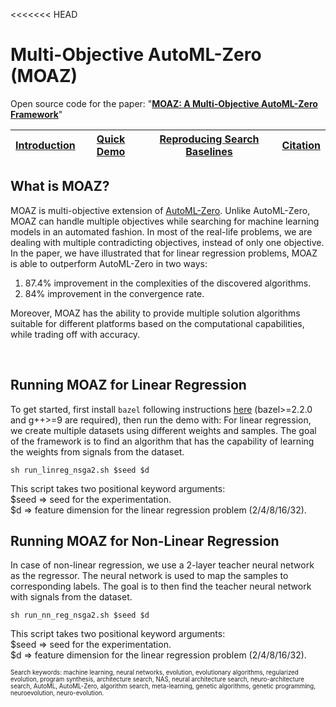 <<<<<<< HEAD
# Multi-Objective AutoML-Zero (MOAZ)

Open source code for the paper: "[**MOAZ: A Multi-Objective AutoML-Zero Framework**](10.1145/3583131.3590391)"

| [Introduction](#what-is-automl-zero) | [Quick Demo](#5-minute-demo-discovering-linear-regression-from-scratch)| [Reproducing Search Baselines](#reproducing-search-baselines) | [Citation](#citation) |
|-|-|-|-|

## What is MOAZ?

MOAZ is multi-objective extension of [AutoML-Zero](http://proceedings.mlr.press/v119/real20a/real20a.pdf). Unlike AutoML-Zero, MOAZ can handle multiple objectives while searching for machine learning models in an automated fashion. In most of the real-life problems, we are dealing with multiple contradicting objectives, instead of only one objective. In the paper, we have illustrated that for linear regression problems, MOAZ is able to outperform AutoML-Zero in two ways:
1. 87.4% improvement in the complexities of the discovered algorithms.
2. 84% improvement in the convergence rate.

Moreover, MOAZ has the ability to provide multiple solution algorithms suitable for different platforms based on the computational capabilities, while trading off with accuracy.


&nbsp;

## Running MOAZ for Linear Regression

To get started, first install `bazel` following instructions [here](https://docs.bazel.build/versions/master/install.html) (bazel>=2.2.0 and g++>=9 are required), then run the demo with:
For linear regression, we create multiple datasets using different weights and samples. The goal of the framework is to find an algorithm that has the capability of learning the weights from signals from the dataset.
```
sh run_linreg_nsga2.sh $seed $d
```

This script takes two positional keyword arguments:\
$seed => seed for the experimentation.\
$d => feature dimension for the linear regression problem (2/4/8/16/32).

## Running MOAZ for Non-Linear Regression
In case of non-linear regression, we use a 2-layer teacher neural network as the regressor. The neural network is used to map the samples to corresponding labels. The goal is to then find the teacher neural network with signals from the dataset. 

```
sh run_nn_reg_nsga2.sh $seed $d
```

This script takes two positional keyword arguments:\
$seed => seed for the experimentation.\
$d => feature dimension for the linear regression problem (2/4/8/16/32).

<sup><sub>
Search keywords: machine learning, neural networks, evolution,
evolutionary algorithms, regularized evolution, program synthesis,
architecture search, NAS, neural architecture search,
neuro-architecture search, AutoML, AutoML-Zero, algorithm search,
meta-learning, genetic algorithms, genetic programming, neuroevolution,
neuro-evolution.
</sub></sup>
